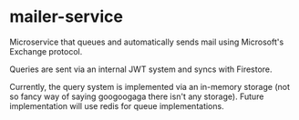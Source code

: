 # mailer-service

Microservice that queues and automatically sends mail using Microsoft's Exchange protocol.

Queries are sent via an internal JWT system and syncs with Firestore.

Currently, the query system is implemented via an in-memory storage (not so fancy way of saying googoogaga there isn't any storage). Future implementation will use redis for queue implementations.
